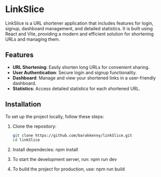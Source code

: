 # LinkSlice

LinkSlice is a URL shortener application that includes features for login, 
signup, dashboard management, and detailed statistics. 
It is built using React and Vite, providing a modern and efficient solution for shortening URLs and managing them.

## Features

- **URL Shortening**: Easily shorten long URLs for convenient sharing.
- **User Authentication**: Secure login and signup functionality.
- **Dashboard**: Manage and view your shortened links in a user-friendly dashboard.
- **Statistics**: Access detailed statistics for each shortened URL.

## Installation

To set up the project locally, follow these steps:

1. Clone the repository:

   ```bash
   git clone https://github.com/barakkenny/linkSlice.git
   cd linkSlice

2. Install dependecies:
    npm install

3. To start the development server, run:
    npm run dev

4. To build the project for production, use:
    npm run build
